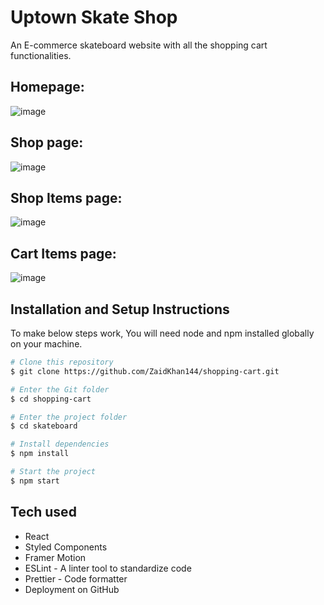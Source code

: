 # Uptown Skate Shop

An E-commerce skateboard website with all the shopping cart functionalities.

## Homepage:

![image](https://i.postimg.cc/mg2DtQTw/skate-shop.png)

## Shop page:

![image](https://i.postimg.cc/WzFmRQHd/Uptown-Skate-Shop.png)

## Shop Items page:

![image](https://i.postimg.cc/bYttg1Dg/Uptown-Skate-Shop-1.png)

## Cart Items page:

![image](https://i.postimg.cc/rp7pRYJk/Uptown-Skate-Shop-2.png)

## Installation and Setup Instructions

To make below steps work, You will need node and npm installed globally on your machine.

```bash
# Clone this repository
$ git clone https://github.com/ZaidKhan144/shopping-cart.git

# Enter the Git folder
$ cd shopping-cart

# Enter the project folder
$ cd skateboard

# Install dependencies
$ npm install

# Start the project
$ npm start
```

## Tech used
- React
- Styled Components
- Framer Motion
- ESLint - A linter tool to standardize code
- Prettier - Code formatter
- Deployment on GitHub




